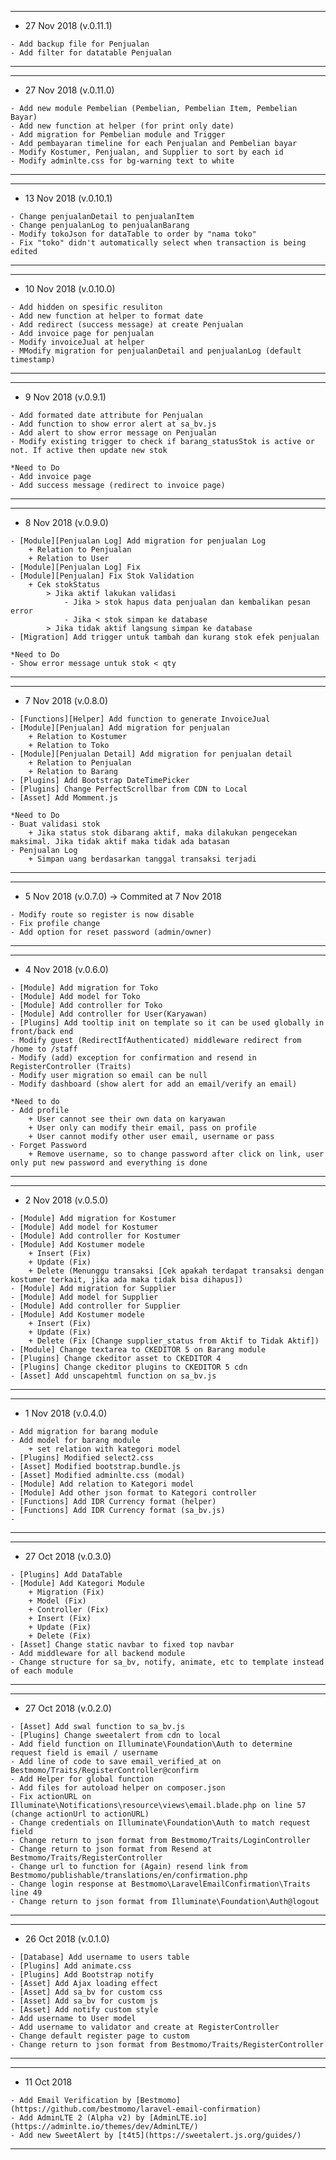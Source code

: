 -------------------------------------------------------------------------------------
- 27 Nov 2018 (v.0.11.1)
```
- Add backup file for Penjualan
- Add filter for datatable Penjualan
```
-------------------------------------------------------------------------------------

-------------------------------------------------------------------------------------
- 27 Nov 2018 (v.0.11.0)
```
- Add new module Pembelian (Pembelian, Pembelian Item, Pembelian Bayar)
- Add new function at helper (for print only date)
- Add migration for Pembelian module and Trigger
- Add pembayaran timeline for each Penjualan and Pembelian bayar
- Modify Kostumer, Penjualan, and Supplier to sort by each id
- Modify adminlte.css for bg-warning text to white
```
-------------------------------------------------------------------------------------

-------------------------------------------------------------------------------------
- 13 Nov 2018 (v.0.10.1)
```
- Change penjualanDetail to penjualanItem
- Change penjualanLog to penjualanBarang
- Modify tokoJson for dataTable to order by "nama toko"
- Fix "toko" didn't automatically select when transaction is being edited
```
-------------------------------------------------------------------------------------

-------------------------------------------------------------------------------------
- 10 Nov 2018 (v.0.10.0)
```
- Add hidden on spesific resuliton
- Add new function at helper to format date
- Add redirect (success message) at create Penjualan
- Add invoice page for penjualan
- Modify invoiceJual at helper
- MModify migration for penjualanDetail and penjualanLog (default timestamp)
```
-------------------------------------------------------------------------------------

-------------------------------------------------------------------------------------
- 9 Nov 2018 (v.0.9.1)
```
- Add formated date attribute for Penjualan
- Add function to show error alert at sa_bv.js
- Add alert to show error message on Penjualan
- Modify existing trigger to check if barang_statusStok is active or not. If active then update new stok

*Need to Do
- Add invoice page
- Add success message (redirect to invoice page)
```
-------------------------------------------------------------------------------------

-------------------------------------------------------------------------------------
- 8 Nov 2018 (v.0.9.0)
```
- [Module][Penjualan Log] Add migration for penjualan Log
    + Relation to Penjualan
    + Relation to User
- [Module][Penjualan Log] Fix
- [Module][Penjualan] Fix Stok Validation
    + Cek stokStatus
        > Jika aktif lakukan validasi
            - Jika > stok hapus data penjualan dan kembalikan pesan error
            - Jika < stok simpan ke database
        > Jika tidak aktif langsung simpan ke database
- [Migration] Add trigger untuk tambah dan kurang stok efek penjualan

*Need to Do
- Show error message untuk stok < qty
```
-------------------------------------------------------------------------------------

-------------------------------------------------------------------------------------
- 7 Nov 2018 (v.0.8.0)
```
- [Functions][Helper] Add function to generate InvoiceJual
- [Module][Penjualan] Add migration for penjualan
    + Relation to Kostumer
    + Relation to Toko
- [Module][Penjualan Detail] Add migration for penjualan detail
    + Relation to Penjualan
    + Relation to Barang
- [Plugins] Add Bootstrap DateTimePicker
- [Plugins] Change PerfectScrollbar from CDN to Local
- [Asset] Add Momment.js

*Need to Do
- Buat validasi stok
    + Jika status stok dibarang aktif, maka dilakukan pengecekan maksimal. Jika tidak aktif maka tidak ada batasan
- Penjualan Log
    + Simpan uang berdasarkan tanggal transaksi terjadi
```
-------------------------------------------------------------------------------------

-------------------------------------------------------------------------------------
- 5 Nov 2018 (v.0.7.0) -> Commited at 7 Nov 2018
```
- Modify route so register is now disable
- Fix profile change
- Add option for reset password (admin/owner)
```
-------------------------------------------------------------------------------------

-------------------------------------------------------------------------------------
- 4 Nov 2018 (v.0.6.0)
```
- [Module] Add migration for Toko
- [Module] Add model for Toko
- [Module] Add controller for Toko
- [Module] Add controller for User(Karyawan)
- [Plugins] Add tooltip init on template so it can be used globally in front/back end
- Modify guest (RedirectIfAuthenticated) middleware redirect from /home to /staff
- Modify (add) exception for confirmation and resend in RegisterController (Traits)
- Modify user migration so email can be null
- Modify dashboard (show alert for add an email/verify an email)

*Need to do
- Add profile
    + User cannot see their own data on karyawan
    + User only can modify their email, pass on profile
    + User cannot modify other user email, username or pass
- Forget Password
    + Remove username, so to change password after click on link, user only put new password and everything is done
```
-------------------------------------------------------------------------------------

-------------------------------------------------------------------------------------
- 2 Nov 2018 (v.0.5.0)
```
- [Module] Add migration for Kostumer
- [Module] Add model for Kostumer
- [Module] Add controller for Kostumer
- [Module] Add Kostumer modele
    + Insert (Fix)
    + Update (Fix)
    + Delete (Menunggu transaksi [Cek apakah terdapat transaksi dengan kostumer terkait, jika ada maka tidak bisa dihapus])
- [Module] Add migration for Supplier
- [Module] Add model for Supplier
- [Module] Add controller for Supplier
- [Module] Add Kostumer modele
    + Insert (Fix)
    + Update (Fix)
    + Delete (Fix [Change supplier_status from Aktif to Tidak Aktif])
- [Module] Change textarea to CKEDITOR 5 on Barang module
- [Plugins] Change ckeditor asset to CKEDITOR 4
- [Plugins] Change ckeditor plugins to CKEDITOR 5 cdn
- [Asset] Add unscapehtml function on sa_bv.js
```
-------------------------------------------------------------------------------------

-------------------------------------------------------------------------------------
- 1 Nov 2018 (v.0.4.0)
```
- Add migration for barang module
- Add model for barang module
    + set relation with kategori model
- [Plugins] Modified select2.css
- [Asset] Modified bootstrap.bundle.js
- [Asset] Modified adminlte.css (modal)
- [Module] Add relation to Kategori model
- [Module] Add other json format to Kategori controller
- [Functions] Add IDR Currency format (helper)
- [Functions] Add IDR Currency format (sa_bv.js)
- 
```
-------------------------------------------------------------------------------------

-------------------------------------------------------------------------------------
- 27 Oct 2018 (v.0.3.0)
```
- [Plugins] Add DataTable
- [Module] Add Kategori Module
    + Migration (Fix)
    + Model (Fix)
    + Controller (Fix)
    + Insert (Fix)
    + Update (Fix)
    + Delete (Fix)
- [Asset] Change static navbar to fixed top navbar
- Add middleware for all backend module
- Change structure for sa_bv, notify, animate, etc to template instead of each module
```
-------------------------------------------------------------------------------------

-------------------------------------------------------------------------------------
- 27 Oct 2018 (v.0.2.0)
```
- [Asset] Add swal function to sa_bv.js
- [Plugins] Change sweetalert from cdn to local
- Add field function on Illuminate\Foundation\Auth to determine request field is email / username
- Add line of code to save email_verified_at on Bestmomo/Traits/RegisterController@confirm
- Add Helper for global function
- Add files for autoload helper on composer.json
- Fix actionURL on Illuminate\Notifications\resource\views\email.blade.php on line 57 (change actionUrl to actionURL)
- Change credentials on Illuminate\Foundation\Auth to match request field
- Change return to json format from Bestmomo/Traits/LoginController
- Change return to json format from Resend at Bestmomo/Traits/RegisterController
- Change url to function for (Again) resend link from Bestmomo/publishable/translations/en/confirmation.php
- Change login response at Bestmomo\LaravelEmailConfirmation\Traits line 49
- Change return to json format from Illuminate\Foundation\Auth@logout
```
-------------------------------------------------------------------------------------

-------------------------------------------------------------------------------------
- 26 Oct 2018 (v.0.1.0)
```
- [Database] Add username to users table
- [Plugins] Add animate.css
- [Plugins] Add Bootstrap notify
- [Asset] Add Ajax loading effect
- [Asset] Add sa_bv for custom css
- [Asset] Add sa_bv for custom js
- [Asset] Add notify custom style
- Add username to User model
- Add username to validator and create at RegisterController
- Change default register page to custom
- Change return to json format from Bestmomo/Traits/RegisterController
```
-------------------------------------------------------------------------------------

-------------------------------------------------------------------------------------
- 11 Oct 2018
```
- Add Email Verification by [Bestmomo](https://github.com/bestmomo/laravel-email-confirmation)
- Add AdminLTE 2 (Alpha v2) by [AdminLTE.io](https://adminlte.io/themes/dev/AdminLTE/)
- Add new SweetAlert by [t4t5](https://sweetalert.js.org/guides/)
```
-------------------------------------------------------------------------------------
